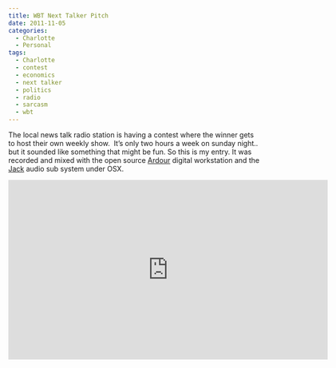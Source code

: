 ```yaml
---
title: WBT Next Talker Pitch
date: 2011-11-05
categories:
  - Charlotte
  - Personal
tags:
  - Charlotte
  - contest
  - economics
  - next talker
  - politics
  - radio
  - sarcasm
  - wbt
---
```


The local news talk radio station is having a contest where the winner gets to host their own weekly show.  It’s only two hours a week on sunday night.. but it sounded like something that might be fun. So this is my entry. It was recorded and mixed with the open source [Ardour][1] digital workstation and the [Jack][2] audio sub system under OSX.

 [1]: http://ardour.org/
 [2]: http://jackaudio.org/

 <iframe width="640" height="360" src="http://www.youtube.com/embed/XgPL9Z9sgRw?feature=player_detailpage" frameborder="0" allowfullscreen></iframe>
